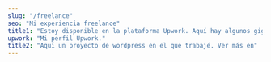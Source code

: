 ```yaml
---
slug: "/freelance"
seo: "Mi experiencia freelance"
title1: "Estoy disponible en la plataforma Upwork. Aquí hay algunos gigs que he completado. Ver más en"
upwork: "Mi perfil Upwork."
title2: "Aquí un proyecto de wordpress en el que trabajé. Ver más en"
---
```

